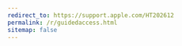 ```yaml
---
redirect_to: https://support.apple.com/HT202612
permalink: /r/guidedaccess.html
sitemap: false
---
```

